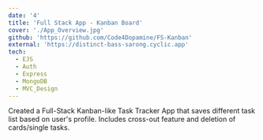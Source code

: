```yaml
---
date: '4'
title: 'Full Stack App - Kanban Board'
cover: './App_Overview.jpg'
github: 'https://github.com/Code4Dopamine/FS-Kanban'
external: 'https://distinct-bass-sarong.cyclic.app'
tech:
  - EJS
  - Auth
  - Express
  - MongoDB
  - MVC_Design
---
```


Created a Full-Stack Kanban-like Task Tracker App that saves different task list based on user's profile. Includes cross-out feature and deletion of cards/single tasks.
